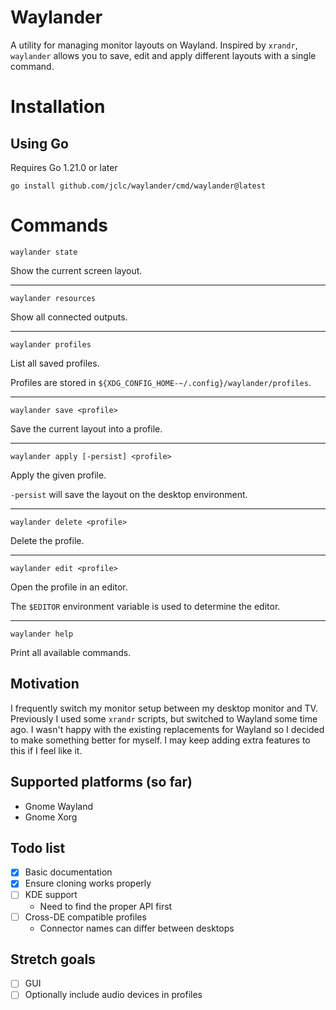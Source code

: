 # Waylander

A utility for managing monitor layouts on Wayland. Inspired by `xrandr`, `waylander` allows you to save, edit and apply different layouts with a single command.

# Installation

## Using Go

Requires Go 1.21.0 or later
```
go install github.com/jclc/waylander/cmd/waylander@latest
```

# Commands

`waylander state`

Show the current screen layout.

---

`waylander resources`

Show all connected outputs.

---

`waylander profiles`

List all saved profiles.

Profiles are stored in `${XDG_CONFIG_HOME-~/.config}/waylander/profiles`.

---

`waylander save <profile>`

Save the current layout into a profile.

---

`waylander apply [-persist] <profile>`

Apply the given profile.

`-persist` will save the layout on the desktop environment.

---

`waylander delete <profile>`

Delete the profile.

---

`waylander edit <profile>`

Open the profile in an editor.

The `$EDITOR` environment variable is used to determine the editor.

---

`waylander help`

Print all available commands.

## Motivation
I frequently switch my monitor setup between my desktop monitor and TV. Previously I used some `xrandr` scripts, but switched to Wayland some time ago. I wasn't happy with the existing replacements for Wayland so I decided to make something better for myself. I may keep adding extra features to this if I feel like it.

## Supported platforms (so far)
- Gnome Wayland
- Gnome Xorg

## Todo list
- [X] Basic documentation
- [X] Ensure cloning works properly
- [ ] KDE support
  - Need to find the proper API first
- [ ] Cross-DE compatible profiles
  - Connector names can differ between desktops

## Stretch goals
- [ ] GUI
- [ ] Optionally include audio devices in profiles
